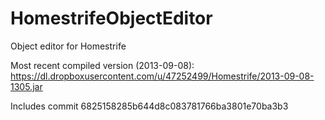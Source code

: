 HomestrifeObjectEditor
================

Object editor for Homestrife

Most recent compiled version (2013-09-08): https://dl.dropboxusercontent.com/u/47252499/Homestrife/2013-09-08-1305.jar

Includes commit 6825158285b644d8c083781766ba3801e70ba3b3
